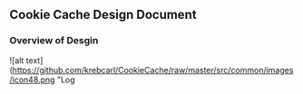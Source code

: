 ## Cookie Cache Design Document

### Overview of Desgin

![alt text](https://github.com/krebcarl/CookieCache/raw/master/src/common/images/icon48.png "Log
